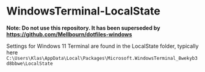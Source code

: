 # WindowsTerminal-LocalState

**Note: Do not use this repository. It has been superseded by <https://github.com/Mellbourn/dotfiles-windows>**

Settings for Windows 11 Terminal are found in the LocalState folder, typically here
`C:\Users\Klas\AppData\Local\Packages\Microsoft.WindowsTerminal_8wekyb3d8bbwe\LocalState`
